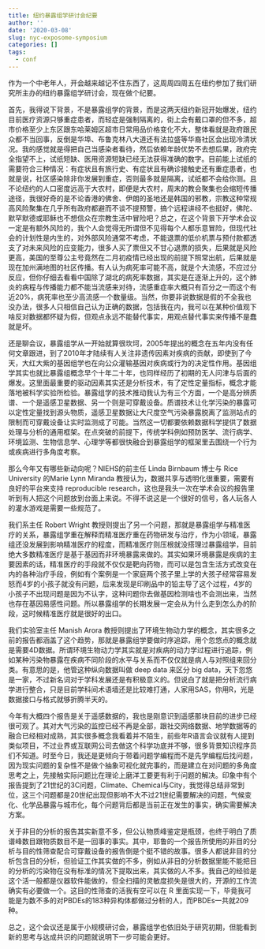```yaml
---
title: 纽约暴露组学研讨会纪要
author: ''
date: '2020-03-08'
slug: nyc-exposome-symposium
categories: []
tags:
  - conf
---
```


作为一个中老年人，开会越来越记不住东西了，这周周四周五在纽约参加了我们研究所主办的纽约暴露组学研讨会，现在做个纪要。

首先，我得说下背景，不是暴露组学的背景，而是这两天纽约新冠开始爆发，纽约目前医疗资源只够重症患者，而轻症是强制隔离的，街上会有戴口罩的但不多，超市价格至少上东区跟东哈莱姆区超市日常用品价格变化不大，整体看就是政府跟民众都不当回事，反倒是华埠、布鲁克林八大道还有法拉盛等华裔社区会出现冷清状况。我的感觉就是得把自己当感染者看待，然后依赖年龄优势不去想后果，政府完全指望不上，试纸短缺、医用资源短缺已经无法获得准确的数字。目前能上试纸的需要符合三种情况：有症状且有旅行史、有症状且有确诊接触史还有重症患者，也就是说，社区感染除非你发展到重症，否则最多就是隔离，试纸都不会给你测。且不论纽约的人口密度远高于大农村，即便是大农村，周末的教会聚集也会缩短传播途径，我很好奇的是不论香港的佛舍、伊朗的圣地还是韩国的邪教，宗教这种常规高风险聚集在几乎所有政府都避而不谈不提预警，搞个远程讲经不也挺好，佛陀、默罕默德或耶稣也不想信众在宗教生活中冒险吧？总之，在这个背景下开学术会议一定是有额外风险的，我个人会觉得无所谓但不见得每个人都乐意冒险，但现代社会的计划性是内生的，对外部风险通常不考虑，不能退票的低价机票与预付款都透支了对未来风险的应变能力，很多人买了票但又不甘心退票的损失，后果就是风险更高，美国的至尊公主号竟然在二月初疫情已经出现的前提下照常出航，后果就是现在加州满地图的社区传播。有人认为病死率可能不高，就是个大流感，不应过分反应，但你仔细去看看中国除了湖北的病死率数据，其实是在逐渐上升的，这个肺炎的病程与传播能力都不能当流感来对待，流感重症率大概只有百分之一而这个有近20%，病死率也至少高流感一个数量级。当然，你要非说数据是假的不全我也没办法，很多人只相信自己认为正确的数据，包括我在内，我可以在某种价值观下啥反对数据都怀疑为假，但观点永远不能替代事实，用观点替代事实来传播不是蠢就是坏。

还是聊会议，暴露组学从一开始就算很坎坷，2005年提出的概念在五年内没有任何文章跟进，到了2010年才陆续有人关注非遗传因素对疾病的贡献，即使到了今天，大红大紫的基因组学也在向公众灌输基因对疾病或行为的决定性作用。基因组学其实也就比暴露组概念早个十年二十年，也同样经历了初期的无人问津与后面的爆发。这里面最重要的驱动因素其实还是分析技术，有了定性定量指标，概念才能落地被科学实验所检验。暴露组学的技术推动我认为有三个方面，一个是高分辨质谱、一个是遥感卫星数据、另一个则是可穿戴设备。质谱技术让化学污染的暴露可以定性定量找到源头物质，遥感卫星数据让大尺度空气污染暴露脱离了监测站点的限制而可穿戴设备让实时监测成了可能。当然这一切都要依赖数据科学提供了数据处理与分析的通用框架。在点突破的前提下，传统学科例如预防医学、流行病学、环境监测、生物信息学、心理学等都很快融合到暴露组学的框架里去围绕一个行为或疾病进行多角度考察。

那么今年又有哪些新动向呢？NIEHS的前主任 Linda Birnbaum 博士与 Rice University 的Marie Lynn Miranda 教授认为，数据共享与透明化很重要，需要有良好的平台来支持 reproducible research，这也是我头一次在学术会议的报告里听到有人把这个问题放到台面上来说。不得不说这是一个很好的信号，各人玩各人的灌水游戏是需要一些规范了。

我们系主任 Robert Wright 教授则提出了另一个问题，那就是暴露组学与精准医疗的关系，暴露组学重在解释而精准医疗重在药物研发与治疗，作为小领域，暴露组还没发展到影响精准医疗的程度，而精准医疗则压根就没搭理过暴露组学，目前绝大多数精准医疗是基于基因而非环境暴露来做的。其实如果环境暴露是疾病的主要因素的话，精准医疗的手段就不仅仅是靶向药物，而可以是包含生活方式改变在内的各种治疗手段，例如有个案例是一个家庭两个孩子里上学的大孩子经常容易发怒而4岁的小孩子就没有问题，后来发现是印刷品中的铅主导了这个过程，4岁的小孩子不出现问题是因为不认字，这种问题你去做基因检测啥也不会测出来，当然也存在基因易感性问题。所以暴露组学的长期发展一定会从为什么走到怎么办的阶段，这时候精准医疗就是很好的出口。

我们实验室主任 Manish Arora 教授则提出了环境生物动力学的概念，其实很多之前的报告都涵盖了这个趋势，那就是暴露组学要做时序追踪，用个忽悠点的概念就是需要4D数据。所谓环境生物动力学其实就是对疾病的动力学过程进行追踪，例如某种污染物暴露在疾病不同阶段的水平与关系而不仅仅就是病人与对照组来回分类。有意思的是，他管这种纵向数据叫做 deep data 来区分 big data，天下忽悠是一家，不过新名词对于学科发展还是有积极意义的。但说白了就是把分析流行病学进行整合，只是目前学科间术语墙还是比较难打通，人家用SAS，你用R，光是数据接口与格式就够折腾半天的。

今年有大概四个报告是关于遥感数据的，我也是刚意识到遥感那块目前的进步已经很可观了。其对大气污染的监控已经不再是全部，跟社交网络数据、地学数据等的融合已经相对成熟，其实很多概念我看着并不陌生，前些年R语言会议就有人提到类似项目，不过业界或互联网公司去做这个科学功底并不够，很多背景知识程序员们不知道。时至今日，我还是更倾向于带着问题学编程而不是先学编程后找问题，因为现实问题的复杂性不是做个抽象可视化就完事的，而是建立在对问题的多角度思考之上，先接触实际问题比在理论上磨洋工要更有利于问题的解决。印象中有个报告提到了21世纪的3C问题，Climate、Chemical与City，我觉得总结非常到位，这三个问题都是20世纪出现但影响不大不过21世纪需要解决的问题，气候变化、化学品暴露与城市化，每个问题背后都是当前正在发生的事实，确实需要解决方案。

关于非目的分析的报告其实新意不多，但公认物质峰鉴定是瓶颈，也终于明白了质谱峰数目跟物质数目不是一回事的事实。其中，耶鲁的一个报告所使用的非目的分析与目的性筛查配合可穿戴设备的报告倒是个挺不错的故事。很多人都说非目的分析包含目的分析，但验证工作其实做的不多，例如从非目的分析数据里能不能把目的分析的污染物在没有标准的情况下提取出来，其实做的人不多。我自己的经验是这个活一般都是仪器软件能做的，但全扫描的灵敏度损失是很大的，开源的工作流确实有必要做一个。这目的性筛查的活我有空可以在 R 里面实现一下，毕竟我可能是为数不多的对PBDEs的183种异构体都做过分析的人，而PBDEs一共就209种。

总之，这个会议还是属于小规模研讨会，暴露组学也依旧处于研究初期，但能看到新的思考与达成共识的问题就说明下一步可能会更好。

